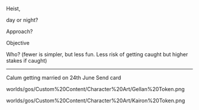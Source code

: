   Heist,

day or night?

Approach?

Objective

Who? (fewer is simpler, but less fun. Less risk of getting caught but higher stakes if caught)

<hr>


Calum getting married on 24th June
	Send card

worlds/gos/Custom%20Content/Character%20Art/Gellan%20Token.png

worlds/gos/Custom%20Content/Character%20Art/Kairon%20Token.png